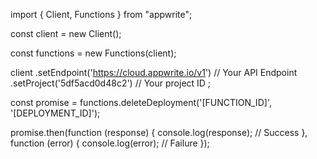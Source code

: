 import { Client, Functions } from "appwrite";

const client = new Client();

const functions = new Functions(client);

client
    .setEndpoint('https://cloud.appwrite.io/v1') // Your API Endpoint
    .setProject('5df5acd0d48c2') // Your project ID
;

const promise = functions.deleteDeployment('[FUNCTION_ID]', '[DEPLOYMENT_ID]');

promise.then(function (response) {
    console.log(response); // Success
}, function (error) {
    console.log(error); // Failure
});